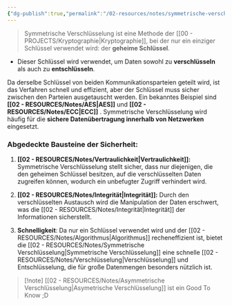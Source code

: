 ```yaml
---
{"dg-publish":true,"permalink":"/02-resources/notes/symmetrische-verschluesselung/","tags":["ausbildung/gfn/ap1/vorbereitung","sicherheit/it-sicherheit","sicherheit/kryptografie"],"noteIcon":"","updated":"2025-10-29T12:59:10.698+01:00"}
---
```


>Symmetrische Verschlüsselung ist eine Methode der [[00 - PROJECTS/Kryptographie\|Kryptographie]], bei der nur ein einziger Schlüssel verwendet wird: der **geheime Schlüssel**.

- Dieser Schlüssel wird verwendet, um Daten sowohl zu **verschlüsseln** als auch zu **entschlüsseln**.

Da derselbe Schlüssel von beiden Kommunikationsparteien geteilt wird, ist das Verfahren schnell und effizient, aber der Schlüssel muss sicher zwischen den Parteien ausgetauscht werden. Ein bekanntes Beispiel sind **[[02 - RESOURCES/Notes/AES\|AES]]** und **[[02 - RESOURCES/Notes/ECC\|ECC]]** . Symmetrische Verschlüsselung wird häufig für die **sichere Datenübertragung innerhalb von Netzwerken** eingesetzt.

### Abgedeckte Bausteine der Sicherheit:

1. **[[02 - RESOURCES/Notes/Vertraulichkeit\|Vertraulichkeit]]:** Symmetrische Verschlüsselung stellt sicher, dass nur diejenigen, die den geheimen Schlüssel besitzen, auf die verschlüsselten Daten zugreifen können, wodurch ein unbefugter Zugriff verhindert wird.

2. **[[02 - RESOURCES/Notes/Integrität\|Integrität]]:** Durch den verschlüsselten Austausch wird die Manipulation der Daten erschwert, was die [[02 - RESOURCES/Notes/Integrität\|Integrität]] der Informationen sicherstellt.

3. **Schnelligkeit**: Da nur ein Schlüssel verwendet wird und der [[02 - RESOURCES/Notes/Algorithmus\|Algorithmus]] recheneffizient ist, bietet die [[02 - RESOURCES/Notes/Symmetrische Verschlüsselung\|Symmetrische Verschlüsselung]] eine schnelle [[02 - RESOURCES/Notes/Verschlüsselung\|Verschlüsselung]] und Entschlüsselung, die für große Datenmengen besonders nützlich ist.


>[!note] [[02 - RESOURCES/Notes/Asymmetrische Verschlüsselung\|Asymetrische Verschlüsselung]] ist ein Good To Know ;D